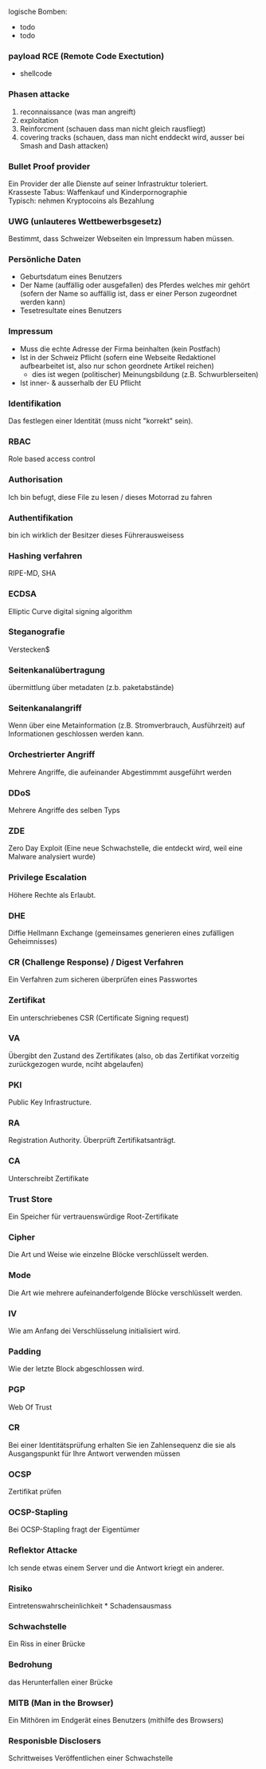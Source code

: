 logische Bomben:

- todo
- todo

### payload RCE (Remote Code Exectution)

- shellcode

### Phasen attacke

1. reconnaissance (was man angreift)
2. exploitation
3. Reinforcment (schauen dass man nicht gleich rausfliegt)
4. covering tracks (schauen, dass man nicht enddeckt wird, ausser bei Smash and Dash attacken)

### Bullet Proof provider

Ein Provider der alle Dienste auf seiner Infrastruktur toleriert.  
Krasseste Tabus: Waffenkauf und Kinderpornographie  
Typisch: nehmen Kryptocoins als Bezahlung

### UWG (unlauteres Wettbewerbsgesetz)

Bestimmt, dass Schweizer Webseiten ein Impressum haben müssen.

### Persönliche Daten

- Geburtsdatum eines Benutzers
- Der Name (auffällig oder ausgefallen) des Pferdes welches mir gehört (sofern der Name so auffällig ist, dass er einer Person zugeordnet werden kann)
- Tesetresultate eines Benutzers 

### Impressum

- Muss die echte Adresse der Firma beinhalten (kein Postfach)
- Ist in der Schweiz Pflicht (sofern eine Webseite Redaktionel aufbearbeitet ist, also nur schon geordnete Artikel reichen)
  - dies ist wegen (politischer) Meinungsbildung (z.B. Schwurblerseiten)
- Ist inner- & ausserhalb der EU Pflicht

### Identifikation

Das festlegen einer Identität (muss nicht "korrekt" sein).

### RBAC

Role based access control

### Authorisation

Ich bin befugt, diese File zu lesen / dieses Motorrad zu fahren

### Authentifikation

bin ich wirklich der Besitzer dieses Führerausweisess

### Hashing verfahren

RIPE-MD, SHA

### ECDSA

Elliptic Curve digital signing algorithm

### Steganografie

Verstecken$

### Seitenkanalübertragung

übermittlung über metadaten (z.b. paketabstände)

### Seitenkanalangriff

Wenn über eine Metainformation (z.B. Stromverbrauch, Ausführzeit) auf Informationen geschlossen werden kann.

### Orchestrierter Angriff

Mehrere Angriffe, die aufeinander Abgestimmmt ausgeführt werden

### DDoS

Mehrere Angriffe des selben Typs

### ZDE

Zero Day Exploit (Eine neue Schwachstelle, die entdeckt wird, weil eine Malware analysiert wurde)

### Privilege Escalation

Höhere Rechte als Erlaubt.

### DHE

Diffie Hellmann Exchange (gemeinsames generieren eines zufälligen Geheimnisses)

### CR (Challenge Response) / Digest Verfahren

Ein Verfahren zum sicheren überprüfen eines Passwortes

### Zertifikat

Ein unterschriebenes CSR (Certificate Signing request)

### VA

Übergibt den Zustand des Zertifikates (also, ob das Zertifikat vorzeitig zurückgezogen wurde, nciht abgelaufen)

### PKI

Public Key Infrastructure.

### RA

Registration Authority. Überprüft Zertifikatsanträgt.

### CA

Unterschreibt Zertifikate

### Trust Store

Ein Speicher für vertrauenswürdige Root-Zertifikate

### Cipher

Die Art und Weise wie einzelne Blöcke verschlüsselt werden.

### Mode

Die Art wie mehrere aufeinanderfolgende Blöcke verschlüsselt werden.

### IV

Wie am Anfang dei Verschlüsselung initialisiert wird.

### Padding

Wie der letzte Block abgeschlossen wird.

### PGP

Web Of Trust

### CR

Bei einer Identitätsprüfung erhalten Sie ien Zahlensequenz die sie als Ausgangspunkt für Ihre Antwort verwenden müssen

### OCSP

Zertifikat prüfen

### OCSP-Stapling

Bei OCSP-Stapling fragt der Eigentümer

### Reflektor Attacke

Ich sende etwas einem Server und die Antwort kriegt ein anderer.

### Risiko

Eintretenswahrscheinlichkeit * Schadensausmass

### Schwachstelle

Ein Riss in einer Brücke

### Bedrohung

das Herunterfallen einer Brücke

### MITB (Man in the Browser)

Ein Mithören im Endgerät eines Benutzers (mithilfe des Browsers)

### Responisble Disclosers

Schrittweises Veröffentlichen einer Schwachstelle
